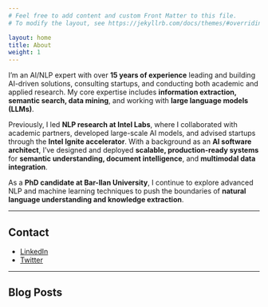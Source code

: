 ```yaml
---
# Feel free to add content and custom Front Matter to this file.
# To modify the layout, see https://jekyllrb.com/docs/themes/#overriding-theme-defaults

layout: home
title: About
weight: 1
---
```


I’m an AI/NLP expert with over **15 years of experience** leading and building AI-driven solutions, consulting startups, and conducting both academic and applied research. My core expertise includes **information extraction, semantic search, data mining**, and working with **large language models (LLMs)**.

Previously, I led **NLP research at Intel Labs**, where I collaborated with academic partners, developed large-scale AI models, and advised startups through the **Intel Ignite accelerator**. With a background as an **AI software architect**, I’ve designed and deployed **scalable, production-ready systems** for **semantic understanding, document intelligence**, and **multimodal data integration**.

As a **PhD candidate at Bar-Ilan University**, I continue to explore advanced NLP and machine learning techniques to push the boundaries of **natural language understanding and knowledge extraction**.

---

## Contact
- <a href="https://www.linkedin.com/in/aloneirew/" target="_blank">LinkedIn</a>
- <a href="https://twitter.com/aloneirew" target="_blank">Twitter</a>

---

## Blog Posts

